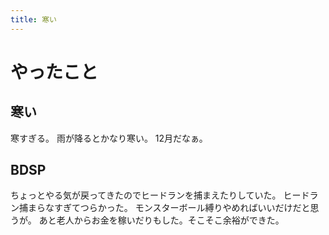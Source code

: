 ```yaml
---
title: 寒い
---
```


# やったこと

## 寒い

寒すぎる。
雨が降るとかなり寒い。
12月だなぁ。

## BDSP

ちょっとやる気が戻ってきたのでヒードランを捕まえたりしていた。
ヒードラン捕まらなすぎてつらかった。
モンスターボール縛りやめればいいだけだと思うが。
あと老人からお金を稼いだりもした。そこそこ余裕ができた。
